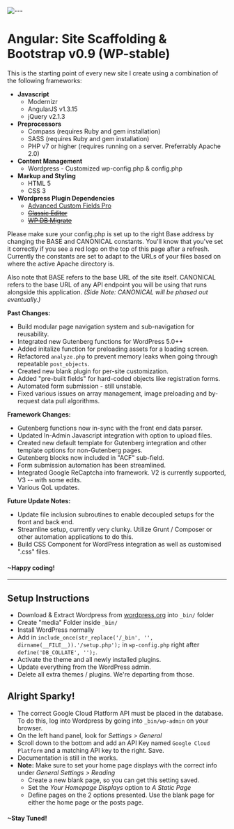 
 ![---](http://richardbryanong.com/public/shortcut-icon.png) 

# Angular: Site Scaffolding & Bootstrap v0.9 (WP-stable)

This is the starting point of every new site I create using a combination of the following frameworks:

*   **Javascript**
    *   Modernizr
    *   AngularJS v1.3.15
    *   jQuery v2.1.3
*   **Preprocessors**
    *   Compass (requires Ruby and gem installation)
    *   SASS (requires Ruby and gem installation)
    *   PHP v7 or higher (requires running on a server. Preferrably Apache 2.0)
* **Content Management**
  * Wordpress - Customized wp-config.php & config.php
*   **Markup and Styling**
    *   HTML 5
    *   CSS 3
*   **Wordpress Plugin Dependencies**
    *   [Advanced Custom Fields Pro](https://www.advancedcustomfields.com/)
    *   ~~[Classic Editor](https://en-ca.wordpress.org/plugins/classic-editor/)~~
    *   ~~[WP DB Migrate](https://en-ca.wordpress.org/plugins/wp-migrate-db/)~~

Please make sure your config.php is set up to the right Base address by changing the BASE and CANONICAL constants. You'll know that you've set it correctly if you see a red logo on the top of this page after a refresh. Currently the constants are set to adapt to the URLs of your files based on where the active Apache directory is.

Also note that BASE refers to the base URL of the site itself. CANONICAL refers to the base URL of any API endpoint you will be using that runs alongside this application. *(Side Note: CANONICAL will be phased out eventually.)*

**Past Changes:**

 - Build modular page navigation system and sub-navigation for reusability.
 - Integrated new Gutenberg functions for WordPress 5.0++
 - Added initalize function for preloading assets for a loading screen.
 - Refactored `analyze.php` to prevent memory leaks when going through repeatable `post_objects`.
 - Created new blank plugin for per-site customization.
 - Added "pre-built fields" for hard-coded objects like registration forms.
 - Automated form submission - still unstable.
 - Fixed various issues on array management, image preloading and by-request data pull algorithms.

**Framework Changes:**
 - Gutenberg functions now in-sync with the front end data parser.
 - Updated In-Admin Javascript integration with option to upload files.
 - Created new default template for Gutenberg integration and other template options for non-Gutenberg pages.
 - Gutenberg blocks now included in "ACF" sub-field.
 - Form submission automation has been streamlined.
 - Integrated Google ReCaptcha into framework. V2 is currently supported, V3 -- with some edits.
 - Various QoL updates.


**Future Update Notes:**
 - Update file inclusion subroutines to enable decoupled setups for the front and back end.
 - Streamline setup, currently very clunky. Utilize Grunt / Composer or other automation applications to do this.
 - Build CSS Component for WordPress integration as well as customised ".css" files.


#### ~Happy coding!

---

## Setup Instructions
- Download & Extract Wordpress from [wordpress.org](https://wordpress.org "Blog Tool, Publishing Platform, and CMS &mdash; WordPress") into `_bin/` folder
- Create "media" Folder inside `_bin/`
- Install WordPress normally
- Add in `include_once(str_replace('/_bin', '', dirname(__FILE__)).'/setup.php');` in `wp-config.php` right after `define('DB_COLLATE', '');`.
- Activate the theme and all newly installed plugins.
- Update everything from the WordPress admin.
- Delete all extra themes / plugins. We're departing from those.

## Alright Sparky!
- The correct Google Cloud Platform API must be placed in the database. To do this, log into Wordpress by going into `_bin/wp-admin` on your browser.
- On the left hand panel, look for *Settings > General*
- Scroll down to the bottom and add an API Key named `Google Cloud Platform` and a matching API key to the right. Save.
- Documentation is still in the works.
- **Note:** Make sure to set your home page displays with the correct info under *General Settings > Reading*
   - Create a new blank page, so you can get this setting saved.
   - Set the *Your Homepage Displays* option to *A Static Page*
   - Define pages on the 2 options presented. Use the blank page for either the home page or the posts page.

#### ~Stay Tuned!